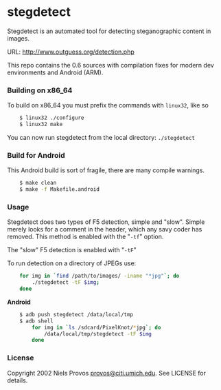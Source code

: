 stegdetect
==========

Stegdetect is an automated tool for detecting steganographic content in images.

URL: http://www.outguess.org/detection.php

This repo contains the 0.6 sources with compilation fixes for modern dev
environments and Android (ARM).

### Building on x86_64

To build on x86_64 you must prefix the commands with `linux32`, like so

```bash
    $ linux32 ./configure
    $ linux32 make
```

You can now run stegdetect from the local directory: `./stegdetect`

### Build for Android

This Android build is sort of fragile, there are many compile warnings.

```bash
    $ make clean
    $ make -f Makefile.android
```

### Usage

Stegdetect does two types of F5 detection, simple and "slow". Simple merely
looks for a comment in the header, which any savy coder has removed. This
method is enabled with the "`-tf`" option.

The "slow" F5 detection is enabled with "`-tF`"

To run detection on a directory of JPEGs use:

```bash
    for img in `find /path/to/images/ -iname "*jpg"`; do
        ./stegdetect -tF $img;
    done
```

**Android**


```bash
    $ adb push stegdetect /data/local/tmp
    $ adb shell
        for img in `ls /sdcard/PixelKnot/*jpg`; do
            /data/local/tmp/stegdetect -tF $img
        done
```

### License

Copyright 2002 Niels Provos <provos@citi.umich.edu>. See LICENSE for details.
